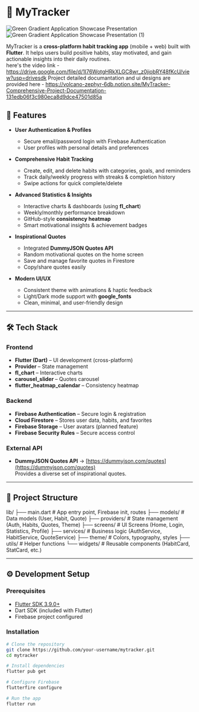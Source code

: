 # 📌 MyTracker

![Green Gradient Application Showcase Presentation](https://github.com/user-attachments/assets/2af70e46-a536-4dc0-95e0-096d2a946b80)
![Green Gradient Application Showcase Presentation (1)](https://github.com/user-attachments/assets/5b12ac86-b97f-47b3-b10f-cc06fb707d1d)

MyTracker is a **cross-platform habit tracking app** (mobile + web) built with **Flutter**.
It helps users build positive habits, stay motivated, and gain actionable insights into their daily routines.  
here's the video link - https://drive.google.com/file/d/1I76WotgHRkXLGC8wr_z0jiobRY48fKcU/view?usp=drivesdk 
Project detailed documantation and ui designs are provided here - https://volcano-zephyr-6db.notion.site/MyTracker-Comprehensive-Project-Documentation-131edb06f3c980eca8d9dce47501d85a
## 🚀 Features

- **User Authentication & Profiles**
  - Secure email/password login with Firebase Authentication
  - User profiles with personal details and preferences

- **Comprehensive Habit Tracking**
  - Create, edit, and delete habits with categories, goals, and reminders
  - Track daily/weekly progress with streaks & completion history
  - Swipe actions for quick complete/delete

- **Advanced Statistics & Insights**
  - Interactive charts & dashboards (using **fl_chart**)
  - Weekly/monthly performance breakdown
  - GitHub-style **consistency heatmap**
  - Smart motivational insights & achievement badges

- **Inspirational Quotes**
  - Integrated **DummyJSON Quotes API**
  - Random motivational quotes on the home screen
  - Save and manage favorite quotes in Firestore
  - Copy/share quotes easily

- **Modern UI/UX**
  - Consistent theme with animations & haptic feedback
  - Light/Dark mode support with **google_fonts**
  - Clean, minimal, and user-friendly design

---

## 🛠️ Tech Stack

### Frontend
- **Flutter (Dart)** – UI development (cross-platform)
- **Provider** – State management
- **fl_chart** – Interactive charts
- **carousel_slider** – Quotes carousel
- **flutter_heatmap_calendar** – Consistency heatmap

### Backend
- **Firebase Authentication** – Secure login & registration
- **Cloud Firestore** – Stores user data, habits, and favorites
- **Firebase Storage** – User avatars (planned feature)
- **Firebase Security Rules** – Secure access control

### External API
- **DummyJSON Quotes API** → [https://dummyjson.com/quotes](https://dummyjson.com/quotes)  
  Provides a diverse set of inspirational quotes.

---

## 📂 Project Structure
lib/
 ├── main.dart              # App entry point, Firebase init, routes
 ├── models/                # Data models (User, Habit, Quote)
 ├── providers/             # State management (Auth, Habits, Quotes, Theme)
 ├── screens/               # UI Screens (Home, Login, Statistics, Profile)
 ├── services/              # Business logic (AuthService, HabitService, QuoteService)
 ├── theme/                 # Colors, typography, styles
 ├── utils/                 # Helper functions
 └── widgets/               # Reusable components (HabitCard, StatCard, etc.)



---

## ⚙️ Development Setup

### Prerequisites
- [Flutter SDK 3.9.0+](https://flutter.dev/docs/get-started/install)
- Dart SDK (included with Flutter)
- Firebase project configured

### Installation
```bash
# Clone the repository
git clone https://github.com/your-username/mytracker.git
cd mytracker

# Install dependencies
flutter pub get

# Configure Firebase
flutterfire configure

# Run the app
flutter run
```
